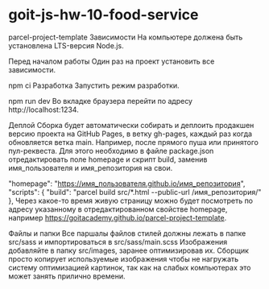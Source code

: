 # goit-js-hw-10-food-service
parcel-project-template
Зависимости
На компьютере должена быть установлена LTS-версия Node.js.

Перед началом работы
Один раз на проект установить все зависимости.

npm ci
Разработка
Запустить режим разработки.

npm run dev
Во вкладке браузера перейти по адресу http://localhost:1234.

Деплой
Сборка будет автоматически собирать и деплоить продакшен версию проекта на GitHub Pages, в ветку gh-pages, каждый раз когда обновляется ветка main. Например, после прямого пуша или принятого пул-реквеста. Для этого необходимо в файле package.json отредактировать поле homepage и скрипт build, заменив имя_пользователя и имя_репозитория на свои.

"homepage": "https://имя_пользователя.github.io/имя_репозитория",
"scripts": {
  "build": "parcel build src/*.html --public-url /имя_репозитория/"
},
Через какое-то время живую страницу можно будет посмотреть по адресу указанному в отредактированном свойстве homepage, например https://goitacademy.github.io/parcel-project-template.

Файлы и папки
Все паршалы файлов стилей должны лежать в папке src/sass и импортироваться в src/sass/main.scss
Изображения добавляйте в папку src/images, заранее оптимизировав их. Сборщик просто копирует используемые изображения чтобы не нагружать систему оптимизацией картинок, так как на слабых компьютерах это может занять прилично времени.